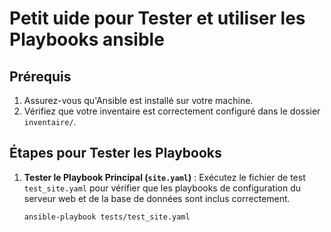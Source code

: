 # Petit uide pour Tester et utiliser les Playbooks ansible

## Prérequis
1. Assurez-vous qu'Ansible est installé sur votre machine.
2. Vérifiez que votre inventaire est correctement configuré dans le dossier `inventaire/`.

## Étapes pour Tester les Playbooks

1. **Tester le Playbook Principal (`site.yaml`)** :
   Exécutez le fichier de test `test_site.yaml` pour vérifier que les playbooks de configuration du serveur web et de la base de données sont inclus correctement.
   ```bash
   ansible-playbook tests/test_site.yaml

